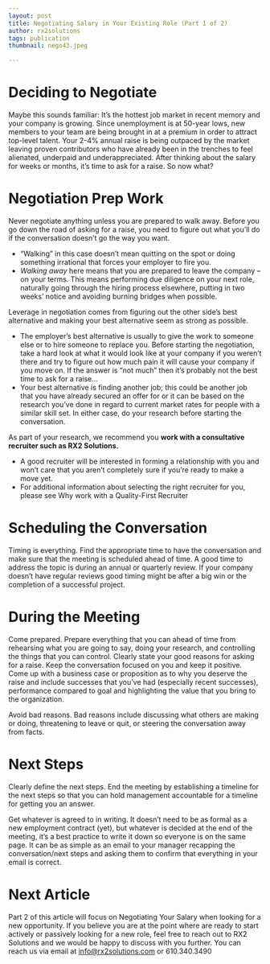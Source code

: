 ```yaml
---
layout: post
title: Negotiating Salary in Your Existing Role (Part 1 of 2)
author: rx2solutions
tags: publication
thumbnail: nego43.jpeg

---
```

# Deciding to Negotiate
Maybe this sounds familiar: It’s the hottest job market in recent memory and your company is growing. Since unemployment is at 50-year lows, new members to your team are being brought in at a premium in order to attract top-level talent. Your 2-4% annual raise is being outpaced by the market leaving proven contributors who have already been in the trenches to feel alienated, underpaid and underappreciated. After thinking about the salary for weeks or months, it’s time to ask for a raise. So now what? 

# Negotiation Prep Work
Never negotiate anything unless you are prepared to walk away. Before you go down the road of asking for a raise, you need to figure out what you’ll do if the conversation doesn’t go the way you want.
- “Walking” in this case doesn’t mean quitting on the spot or doing something irrational that forces your employer to fire you.
- *Walking away* here means that you are prepared to leave the company – on your terms. This means performing due diligence on your next role, naturally going through the hiring process elsewhere, putting in two weeks’ notice and avoiding burning bridges when possible.

Leverage in negotiation comes from figuring out the other side’s best alternative and making your best alternative seem as strong as possible.
- The employer’s best alternative is usually to give the work to someone else or to hire someone to replace you. Before starting the negotiation, take a hard look at what it would look like at your company if you weren’t there and try to figure out how much pain it will cause your company if you move on. If the answer is “not much” then it’s probably not the best time to ask for a raise…
- Your best alternative is finding another job; this could be another job that you have already secured an offer for or it can be based on the research you’ve done in regard to current market rates for people with a similar skill set. In either case, do your research before starting the conversation.

As part of your research, we recommend you **work with a consultative recruiter such as RX2 Solutions.**
- A good recruiter will be interested in forming a relationship with you and won’t care that you aren’t completely sure if you’re ready to make a move yet.
- For additional information about selecting the right recruiter for you, please see Why work with a Quality-First Recruiter

# Scheduling the Conversation
Timing is everything. Find the appropriate time to have the conversation and make sure that the meeting is scheduled ahead of time. A good time to address the topic is during an annual or quarterly review. If your company doesn’t have regular reviews good timing might be after a big win or the completion of a successful project.

# During the Meeting
Come prepared. Prepare everything that you can ahead of time from rehearsing what you are going to say, doing your research, and controlling the things that you can control.  Clearly state your good reasons for asking for a raise. Keep the conversation focused on you and keep it positive. Come up with a business case or proposition as to why you deserve the raise and include successes that you’ve had (especially recent successes), performance compared to goal and highlighting the value that you bring to the organization.

Avoid bad reasons. Bad reasons include discussing what others are making or doing, threatening to leave or quit, or steering the conversation away from facts.

# Next Steps
Clearly define the next steps. End the meeting by establishing a timeline for the next steps so that you can hold management accountable for a timeline for getting you an answer.

Get whatever is agreed to in writing. It doesn’t need to be as formal as a new employment contract (yet), but whatever is decided at the end of the meeting, it’s a best practice to write it down so everyone is on the same page. It can be as simple as an email to your manager recapping the conversation/next steps and asking them to confirm that everything in your email is correct.

# Next Article 
Part 2 of this article will focus on Negotiating Your Salary when looking for a new opportunity.  If you believe you are at the point where are ready to start actively or passively looking for a new role, feel free to reach out to RX2 Solutions and we would be happy to discuss with you further.  You can reach us via email at info@rx2solutions.com or 610.340.3490
